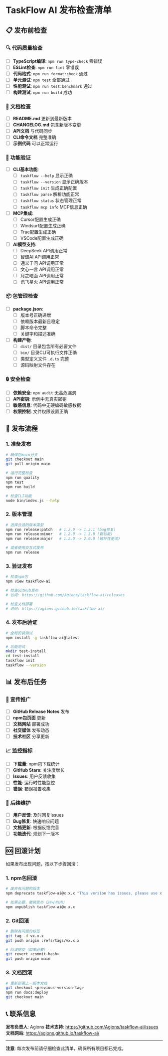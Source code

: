 # TaskFlow AI 发布检查清单

## 📋 发布前检查

### 🔍 代码质量检查
- [ ] **TypeScript编译**: `npm run type-check` 零错误
- [ ] **ESLint检查**: `npm run lint` 零错误  
- [ ] **代码格式**: `npm run format:check` 通过
- [ ] **单元测试**: `npm test` 全部通过
- [ ] **性能测试**: `npm run test:benchmark` 通过
- [ ] **构建测试**: `npm run build` 成功

### 📖 文档检查
- [ ] **README.md** 更新到最新版本
- [ ] **CHANGELOG.md** 包含新版本变更
- [ ] **API文档** 与代码同步
- [ ] **CLI命令文档** 完整准确
- [ ] **示例代码** 可以正常运行

### 🔧 功能验证
- [ ] **CLI基本功能**:
  - [ ] `taskflow --help` 显示正确
  - [ ] `taskflow --version` 显示正确版本
  - [ ] `taskflow init` 生成正确配置
  - [ ] `taskflow parse` 解析功能正常
  - [ ] `taskflow status` 状态管理正常
  - [ ] `taskflow mcp info` MCP信息正确

- [ ] **MCP集成**:
  - [ ] Cursor配置生成正确
  - [ ] Windsurf配置生成正确
  - [ ] Trae配置生成正确
  - [ ] VSCode配置生成正确

- [ ] **AI模型支持**:
  - [ ] DeepSeek API调用正常
  - [ ] 智谱AI API调用正常
  - [ ] 通义千问 API调用正常
  - [ ] 文心一言 API调用正常
  - [ ] 月之暗面 API调用正常
  - [ ] 讯飞星火 API调用正常

### 📦 包管理检查
- [ ] **package.json**:
  - [ ] 版本号正确递增
  - [ ] 依赖版本最新且稳定
  - [ ] 脚本命令完整
  - [ ] 关键字和描述准确

- [ ] **构建产物**:
  - [ ] `dist/` 目录包含所有必要文件
  - [ ] `bin/` 目录CLI可执行文件正确
  - [ ] 类型定义文件 `.d.ts` 完整
  - [ ] 源码映射文件存在

### 🔒 安全检查
- [ ] **依赖安全**: `npm audit` 无高危漏洞
- [ ] **API密钥**: 示例中无真实密钥
- [ ] **敏感信息**: 代码中无硬编码敏感数据
- [ ] **权限控制**: 文件权限设置正确

## 🚀 发布流程

### 1. 准备发布
```bash
# 确保在main分支
git checkout main
git pull origin main

# 运行完整检查
npm run quality
npm test
npm run build

# 检查CLI功能
node bin/index.js --help
```

### 2. 版本管理
```bash
# 选择合适的版本类型
npm run release:patch   # 1.2.0 -> 1.2.1 (bug修复)
npm run release:minor   # 1.2.0 -> 1.3.0 (新功能)
npm run release:major   # 1.2.0 -> 2.0.0 (破坏性更改)

# 或者使用交互式发布
npm run release
```

### 3. 验证发布
```bash
# 检查npm包
npm view taskflow-ai

# 检查GitHub发布
# 访问: https://github.com/Agions/taskflow-ai/releases

# 检查文档部署
# 访问: https://agions.github.io/taskflow-ai/
```

### 4. 发布后验证
```bash
# 全局安装测试
npm install -g taskflow-ai@latest

# 功能测试
mkdir test-install
cd test-install
taskflow init
taskflow --version
```

## 📊 发布后任务

### 📢 宣传推广
- [ ] **GitHub Release Notes** 发布
- [ ] **npm包页面** 更新
- [ ] **文档网站** 部署成功
- [ ] **社交媒体** 发布动态
- [ ] **技术社区** 分享更新

### 📈 监控指标
- [ ] **下载量**: npm包下载统计
- [ ] **GitHub Stars**: 关注度增长
- [ ] **Issues**: 用户反馈收集
- [ ] **性能**: 运行时性能监控
- [ ] **错误**: 错误报告收集

### 🔄 后续维护
- [ ] **用户反馈**: 及时回复Issues
- [ ] **Bug修复**: 快速响应问题
- [ ] **文档更新**: 根据反馈完善
- [ ] **功能迭代**: 规划下一版本

## 🆘 回滚计划

如果发布出现问题，按以下步骤回滚：

### 1. npm包回滚
```bash
# 废弃有问题的版本
npm deprecate taskflow-ai@x.x.x "This version has issues, please use x.x.x-1"

# 如果必要，撤销发布（24小时内）
npm unpublish taskflow-ai@x.x.x
```

### 2. Git回滚
```bash
# 删除有问题的标签
git tag -d vx.x.x
git push origin :refs/tags/vx.x.x

# 回滚提交（如果必要）
git revert <commit-hash>
git push origin main
```

### 3. 文档回滚
```bash
# 重新部署上一版本文档
git checkout <previous-version-tag>
npm run docs:deploy
git checkout main
```

## 📞 联系信息

**发布负责人**: Agions
**技术支持**: https://github.com/Agions/taskflow-ai/issues
**文档网站**: https://agions.github.io/taskflow-ai/

---

**注意**: 每次发布前请仔细检查此清单，确保所有项目都已完成。
